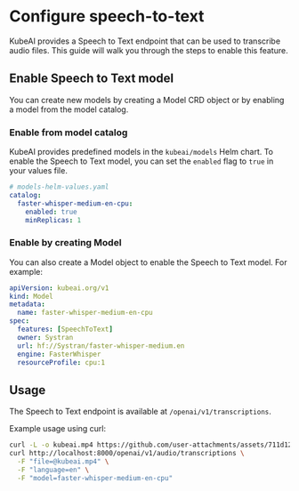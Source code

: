 # Configure speech-to-text

KubeAI provides a Speech to Text endpoint that can be used to transcribe audio files. This guide will walk you through the steps to enable this feature.

## Enable Speech to Text model
You can create new models by creating a Model CRD object or by enabling a model from the model catalog.

### Enable from model catalog
KubeAI provides predefined models in the `kubeai/models` Helm chart. To enable the Speech to Text model, you can set the `enabled` flag to `true` in your values file.

```yaml
# models-helm-values.yaml
catalog:
  faster-whisper-medium-en-cpu:
    enabled: true
    minReplicas: 1
```

### Enable by creating Model
You can also create a Model object to enable the Speech to Text model. For example:

```yaml
apiVersion: kubeai.org/v1
kind: Model
metadata:
  name: faster-whisper-medium-en-cpu
spec:
  features: [SpeechToText]
  owner: Systran
  url: hf://Systran/faster-whisper-medium.en
  engine: FasterWhisper
  resourceProfile: cpu:1
```

## Usage
The Speech to Text endpoint is available at `/openai/v1/transcriptions`.

Example usage using curl:

```bash
curl -L -o kubeai.mp4 https://github.com/user-attachments/assets/711d1279-6af9-4c6c-a052-e59e7730b757
curl http://localhost:8000/openai/v1/audio/transcriptions \
  -F "file=@kubeai.mp4" \
  -F "language=en" \
  -F "model=faster-whisper-medium-en-cpu"
```
